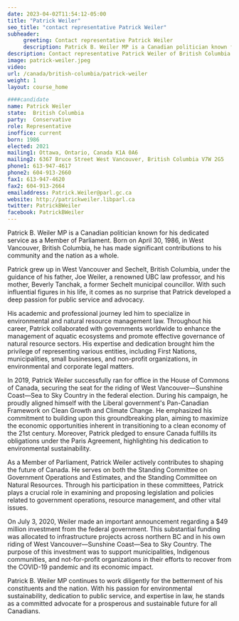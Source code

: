 ```yaml
---
date: 2023-04-02T11:54:12-05:00
title: "Patrick Weiler"
seo_title: "contact representative Patrick Weiler"
subheader:
     greeting: Contact representative Patrick Weiler
     description: Patrick B. Weiler MP is a Canadian politician known for his dedicated service as a Member of Parliament. Born on April 30, 1986, in West Vancouver, British Columbia, he has made significant contributions to his community and the nation as a whole.
description: Contact representative Patrick Weiler of British Columbia. Contact information for Patrick Weiler includes email address, phone number, and mailing address.
image: patrick-weiler.jpeg
video:
url: /canada/british-columbia/patrick-weiler
weight: 1
layout: course_home

####candidate
name: Patrick Weiler
state:	British Columbia
party:	Conservative
role: Representative
inoffice: current
born: 1986
elected: 2021
mailing1: Ottawa, Ontario, Canada K1A 0A6
mailing2: 6367 Bruce Street West Vancouver, British Columbia V7W 2G5
phone1: 613-947-4617
phone2: 604-913-2660
fax1: 613-947-4620
fax2: 604-913-2664
emailaddress: Patrick.Weiler@parl.gc.ca
website: http://patrickweiler.libparl.ca
twitter: PatrickBWeiler
facebook: PatrickBWeiler
---
```


Patrick B. Weiler MP is a Canadian politician known for his dedicated service as a Member of Parliament. Born on April 30, 1986, in West Vancouver, British Columbia, he has made significant contributions to his community and the nation as a whole.

Patrick grew up in West Vancouver and Sechelt, British Columbia, under the guidance of his father, Joe Weiler, a renowned UBC law professor, and his mother, Beverly Tanchak, a former Sechelt municipal councillor. With such influential figures in his life, it comes as no surprise that Patrick developed a deep passion for public service and advocacy.

His academic and professional journey led him to specialize in environmental and natural resource management law. Throughout his career, Patrick collaborated with governments worldwide to enhance the management of aquatic ecosystems and promote effective governance of natural resource sectors. His expertise and dedication brought him the privilege of representing various entities, including First Nations, municipalities, small businesses, and non-profit organizations, in environmental and corporate legal matters.

In 2019, Patrick Weiler successfully ran for office in the House of Commons of Canada, securing the seat for the riding of West Vancouver—Sunshine Coast—Sea to Sky Country in the federal election. During his campaign, he proudly aligned himself with the Liberal government's Pan-Canadian Framework on Clean Growth and Climate Change. He emphasized his commitment to building upon this groundbreaking plan, aiming to maximize the economic opportunities inherent in transitioning to a clean economy of the 21st century. Moreover, Patrick pledged to ensure Canada fulfills its obligations under the Paris Agreement, highlighting his dedication to environmental sustainability.

As a Member of Parliament, Patrick Weiler actively contributes to shaping the future of Canada. He serves on both the Standing Committee on Government Operations and Estimates, and the Standing Committee on Natural Resources. Through his participation in these committees, Patrick plays a crucial role in examining and proposing legislation and policies related to government operations, resource management, and other vital issues.

On July 3, 2020, Weiler made an important announcement regarding a $49 million investment from the federal government. This substantial funding was allocated to infrastructure projects across northern BC and in his own riding of West Vancouver—Sunshine Coast—Sea to Sky Country. The purpose of this investment was to support municipalities, Indigenous communities, and not-for-profit organizations in their efforts to recover from the COVID-19 pandemic and its economic impact.

Patrick B. Weiler MP continues to work diligently for the betterment of his constituents and the nation. With his passion for environmental sustainability, dedication to public service, and expertise in law, he stands as a committed advocate for a prosperous and sustainable future for all Canadians.
